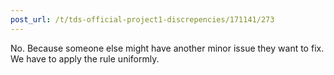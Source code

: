 ```yaml
---
post_url: /t/tds-official-project1-discrepencies/171141/273
---
```

No. Because someone else might have another minor issue they want to fix. We have to apply the rule uniformly.